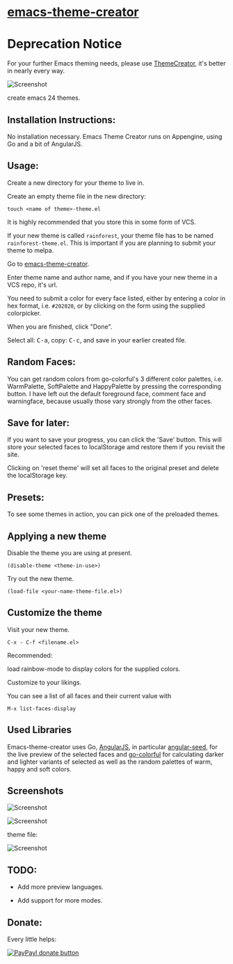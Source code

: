 [emacs-theme-creator](http://mswift42.github.io/theme-creator)
=============

Deprecation Notice
==================

For your further Emacs theming needs, please use [ThemeCreator](https://github.com/mswift42/themecreator), it's better in nearly every way.


![Screenshot](https://github.com/mswift42/theme-creator/raw/master/soft-charcoal1.png)

create emacs 24 themes.

Installation Instructions:
--------------------------

No installation necessary. Emacs Theme Creator runs on Appengine, using Go and a bit of AngularJS.

Usage:
------

Create a new directory for your theme to live in.

Create an empty theme file in the new directory:

    touch <name of theme>-theme.el

It is highly recommended that you store this in some form of VCS.

If your new theme is called `rainforest`, your theme file has to be named `rainforest-theme.el`. This is important if you are planning to submit your theme to melpa.

Go to [emacs-theme-creator](http://emacs-theme-creator.appspot.com/).

Enter theme name and author name, and if you have your new theme in a VCS repo, it's url.

You need to submit a color for every face listed, either by entering a color in hex format, i.e. `#202020`, or by clicking on the form using the supplied colorpicker.

When you are finished, click "Done".

Select all: <kbd>C-a</kbd>, copy: <kbd>C-c</kbd>, and save in your earlier created file.


Random Faces:
-------------

You can get random colors from go-colorful's 3 different color palettes, i.e.
WarmPalette, SoftPalette and HappyPalette by pressing the corresponding button.
 I have left out the default foreground face, comment face and
warningface, because usually those vary strongly from the other faces.

Save for later:
---------------

If you want to save your progress, you can click the 'Save' button. This
will store your selected faces to localStorage amd restore them if you revisit the site.

Clicking on 'reset theme' will set all faces to the original preset and delete the localStorage key.

Presets:
--------

To see some themes in action, you can pick one of the preloaded themes.


Applying a new theme
--------------------

Disable the theme you are using at present.

    (disable-theme <theme-in-use>)

Try out the new theme.

    (load-file <your-name-theme-file.el>)

Customize the theme
-------------------

Visit your new theme.

    C-x - C-f <filename.el>

Recommended:

load rainbow-mode to display colors for the supplied colors.

Customize to your likings.

You can see a list of all faces and their current value with

    M-x list-faces-display


Used Libraries
---------------

Emacs-theme-creator uses Go, [AngularJS](https://angularjs.org/), in particular [angular-seed](https://github.com/angular/angular-seed), for the live preview of the selected faces and  [go-colorful](https://github.com/lucasb-eyer/go-colorful) for calculating darker and lighter variants of selected as well as the random palettes of warm, happy and soft colors.

Screenshots
-----------


![Screenshot](https://github.com/mswift42/theme-creator/raw/master/screen1.png)


![Screenshot](https://github.com/mswift42/theme-creator/raw/master/screen2.png)

theme file:

![Screenshot](https://github.com/mswift42/theme-creator/raw/master/screen3.png)


TODO:
-----

- Add more preview languages.

- Add support for more modes.


Donate:
-------

Every little helps:


[![PayPayl donate button](http://img.shields.io/paypal/donate.png?color=yellow)](https://www.paypal.com/cgi-bin/webscr?cmd=_s-xclick&hosted_button_id=5823VL6B3XM86 "Donate once-off to this project using Paypal")
